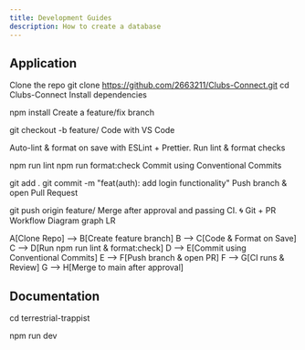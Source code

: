 ```yaml
---
title: Development Guides
description: How to create a database
---
```


## Application 

Clone the repo
git clone https://github.com/2663211/Clubs-Connect.git
cd Clubs-Connect
Install dependencies

npm install
Create a feature/fix branch

git checkout -b feature/
Code with VS Code

Auto-lint & format on save with ESLint + Prettier.
Run lint & format checks

npm run lint
npm run format:check
Commit using Conventional Commits

git add .
git commit -m "feat(auth): add login functionality"
Push branch & open Pull Request

git push origin feature/
Merge after approval and passing CI.
🌀 Git + PR Workflow Diagram graph LR

A[Clone Repo] --> B[Create feature branch] B --> C[Code & Format on Save] C --> D[Run npm run lint & format:check] D --> E[Commit using Conventional Commits] E --> F[Push branch & open PR] F --> G[CI runs & Review] G --> H[Merge to main after approval]

## Documentation

cd terrestrial-trappist

npm run dev